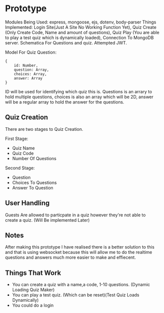 # Prototype
Modules Being Used: express, mongoose, ejs, dotenv, body-parser
Things Implemented: Login Site(Just A Site No Working Function Yet), Quiz Create (Only Create Code, Name and amount of questions), Quiz Play (You are able to play a test quiz which is dynamically loaded), Connection To MongoDB server. Schematica For Questions and quiz. Attempted JWT.


Model For Quiz Question:
```
{
    id: Number,
    question: Array,
    choices: Array,
    answer: Array
}
```
ID will be used for identifying which quiz this is. Questions is an arrary to hold multiple questions, choices is also an array which will be 2D, answer will be a regular array to hold the answer for the questions.



## Quiz Creation
There are two stages to Quiz Creation.

First Stage:
- Quiz Name
- Quiz Code
- Number Of Questions

Second Stage:
- Question
- Choices To Questions
- Answer To Question


## User Handling
Guests Are allowed to particpate in a quiz however they're not able to create a quiz. (Will Be implemented Later)


## Notes
After making this prototype I have realised there is a better solution to this and that is using websocket because this will allow me to do the realtime questions and answers much more easier to make and effiecent.


## Things That Work
- You can create a quiz with a name,a code, 1-10 questions. (Dynamic Loading Quiz Maker)
- You can play a test quiz. (Which can be reset)(Test Quiz Loads Dynamically)
- You could do a login
